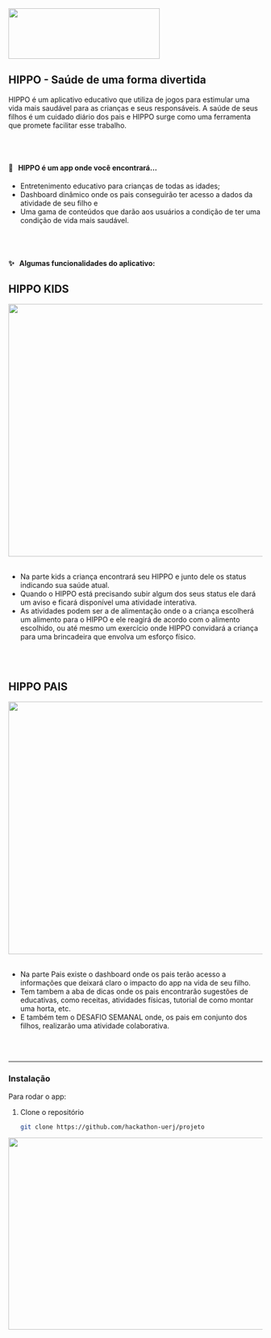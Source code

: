 <img align="Center" src="https://i.ibb.co/KLrsPZC/Title-of-Presentation.png" height=100px width=300px>

## HIPPO - Saúde de uma forma divertida

HIPPO é um aplicativo educativo que utiliza de jogos para estimular uma vida mais saudável para as crianças e seus responsáveis. A saúde de seus filhos é um cuidado diário dos pais e HIPPO surge como uma ferramenta que promete facilitar esse trabalho. 

<br>
<br>

#### 🌟 &nbsp; HIPPO é um app onde você encontrará…

- Entretenimento educativo para crianças de todas as idades;
- Dashboard dinâmico onde os pais conseguirão ter acesso a dados da atividade de seu filho e
- Uma gama de conteúdos que darão aos usuários a condição de ter uma condição de vida mais saudável.

<br>
<br>

#### ✨ &nbsp; Algumas funcionalidades do aplicativo:

## HIPPO KIDS

<img align="center" src="https://i.ibb.co/cr2bXJf/HIPPO-V2-TELA-KIDS.jpg" height=500px width=640px>

<br>
<br>

- Na parte kids a criança encontrará seu HIPPO e junto dele os status indicando sua saúde atual.
- Quando o HIPPO está precisando subir algum dos seus status ele dará um aviso e ficará disponível uma atividade interativa.
- As atividades podem ser a de alimentação onde o a criança escolherá um alimento para o HIPPO e ele reagirá de acordo com o alimento escolhido, ou até mesmo um exercício onde HIPPO convidará a criança para uma brincadeira que envolva um esforço físico.

<br>
<br>

## HIPPO PAIS

<img align="center" src="https://i.ibb.co/s9z12T6/HIPPO-TELA-PAIS.jpg" height=500px width=640px>

<br>
<br>

- Na parte Pais existe o dashboard onde os pais terão acesso a informações que deixará claro o impacto do app na vida de seu filho.
- Tem tambem a aba de dicas onde os pais encontrarão sugestões de educativas, como receitas, atividades físicas, tutorial de como montar uma horta, etc.
- E também tem o DESAFIO SEMANAL onde, os pais em conjunto dos filhos, realizarão uma atividade colaborativa. 



<br>
<br>
<hr>

### Instalação

Para rodar o app:

1. Clone o repositório
   ```sh
   git clone https://github.com/hackathon-uerj/projeto
   ```

<img align="right" src="https://i.ibb.co/55019JY/10-Thank-You.jpg" height=380px width=640px>
